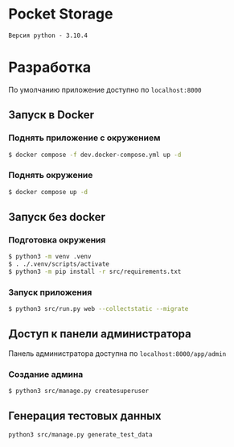 # Pocket Storage
`Версия python - 3.10.4`
# Разработка
По умолчанию приложение доступно по `localhost:8000`
## Запуск в Docker
### Поднять приложение с окружением
```bash
$ docker compose -f dev.docker-compose.yml up -d
```
### Поднять окружение
```bash
$ docker compose up -d
```
## Запуск без docker
### Подготовка окружения
```bash
$ python3 -m venv .venv
$ . ./.venv/scripts/activate
$ python3 -m pip install -r src/requirements.txt 
```
### Запуск приложения
```bash
$ python3 src/run.py web --collectstatic --migrate
```
## Доступ к панели администратора
Панель администратора доступна по `localhost:8000/app/admin`
### Создание админа
```bash
$ python3 src/manage.py createsuperuser
```
## Генерация тестовых данных
```bash
python3 src/manage.py generate_test_data 
```
